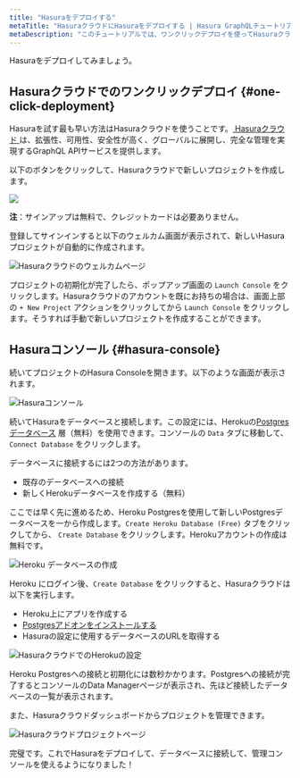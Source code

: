 ```yaml
---
title: "Hasuraをデプロイする"
metaTitle: "HasuraクラウドにHasuraをデプロイする | Hasura GraphQLチュートリアル"
metaDescription: "このチュートリアルでは、ワンクリックデプロイを使ってHasuraクラウドにHasura GraphQL Engineをデプロイする方法を学び、Hasuraコンソールにアクセスする方法を学びます。"
---
```


Hasuraをデプロイしてみましょう。

## Hasuraクラウドでのワンクリックデプロイ {#one-click-deployment}

Hasuraを試す最も早い方法はHasuraクラウドを使うことです。[ Hasuraクラウド ](https://hasura.io/cloud/) は、拡張性、可用性、安全性が高く、グローバルに展開し、完全な管理を実現するGraphQL APIサービスを提供します。

以下のボタンをクリックして、Hasuraクラウドで新しいプロジェクトを作成します。

<a href="https://cloud.hasura.io/?pg=learn-hasura-backend&plcmt=body&tech=default" target="_blank"><img src="https://graphql-engine-cdn.hasura.io/assets/main-site/deploy-hasura-cloud.png" /></a>

**注**：サインアップは無料で、クレジットカードは必要ありません。

登録してサインインすると以下のウェルカム画面が表示されて、新しいHasuraプロジェクトが自動的に作成されます。

![ Hasuraクラウドのウェルカムページ ](https://graphql-engine-cdn.hasura.io/learn-hasura/assets/graphql-hasura/hasura-cloud-welcome.png)

プロジェクトの初期化が完了したら、ポップアップ画面の `Launch Console` をクリックします。Hasuraクラウドのアカウントを既にお持ちの場合は、画面上部の `+ New Project` アクションをクリックしてから `Launch Console` をクリックします。そうすれば手動で新しいプロジェクトを作成することができます。

## Hasuraコンソール {#hasura-console}

続いてプロジェクトのHasura Consoleを開きます。以下のような画面が表示されます。

![ Hasuraコンソール ](https://graphql-engine-cdn.hasura.io/learn-hasura/assets/graphql-hasura/hasura-console.png)

続いてHasuraをデータベースと接続します。この設定には、Herokuの[Postgresデータベース](https://hasura.io/learn/database/postgresql/what-is-postgresql/) 層（無料）を使用できます。コンソールの `Data` タブに移動して、`Connect Database` をクリックします。

データベースに接続するには2つの方法があります。

- 既存のデータベースへの接続
- 新しくHerokuデータベースを作成する（無料）

ここでは早く先に進めるため、Heroku Postgresを使用して新しいPostgresデータベースを一から作成します。`Create Heroku Database (Free)` タブをクリックしてから、 `Create Database` をクリックします。Herokuアカウントの作成は無料です。

![Heroku データベースの作成](https://graphql-engine-cdn.hasura.io/learn-hasura/assets/graphql-hasura/create-heroku-database.png)

Heroku にログイン後、`Create Database` をクリックすると、Hasuraクラウドは以下を実行します。

- Heroku上にアプリを作成する
- [Postgresアドオンをインストールする](https://hasura.io/learn/database/postgresql/installation/installing-postgresql/)
- Hasuraの設定に使用するデータベースのURLを取得する

![ HasuraクラウドでのHerokuの設定 ](https://graphql-engine-cdn.hasura.io/learn-hasura/assets/graphql-hasura/hasura-cloud-heroku-setup.png)

Heroku Postgresへの接続と初期化には数秒かかります。Postgresへの接続が完了するとコンソールのData Managerページが表示され、先ほど接続したデータベースの一覧が表示されます。

また、Hasuraクラウドダッシュボードからプロジェクトを管理できます。

![Hasuraクラウドプロジェクトページ](https://graphql-engine-cdn.hasura.io/learn-hasura/assets/graphql-hasura/hasura-cloud-project-page.png)

完璧です。これでHasuraをデプロイして、データベースに接続して、管理コンソールを使えるようになりました！
